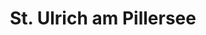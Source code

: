 ---
title: St. Ulrich am Pillersee
url: /st-ulrich-am-pillersee/
latitude: 47.528
longitude: 12.574
---